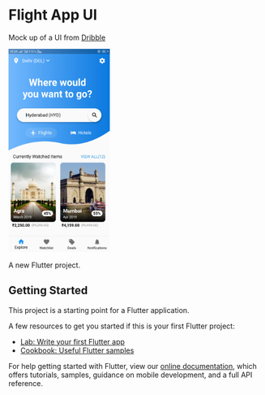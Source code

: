 # Flight App UI

Mock up of a UI from [Dribble](https://dribbble.com/shots/5662956-Flight-Tickets-Deal-Tracker-App-Day-340-365-Project365)

<img src="flutter_04.png" height="400em" width="200em">

A new Flutter project.

## Getting Started

This project is a starting point for a Flutter application.

A few resources to get you started if this is your first Flutter project:

- [Lab: Write your first Flutter app](https://flutter.io/docs/get-started/codelab)
- [Cookbook: Useful Flutter samples](https://flutter.io/docs/cookbook)

For help getting started with Flutter, view our
[online documentation](https://flutter.io/docs), which offers tutorials,
samples, guidance on mobile development, and a full API reference.
